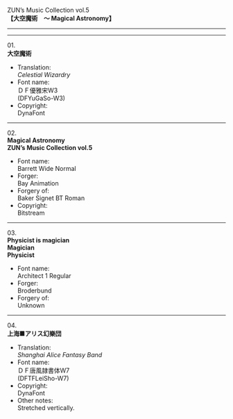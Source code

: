 ZUN’s Music Collection vol.5  
**【大空魔術　～ Magical Astronomy】**

---  
---

01\.  
**大空魔術**
  - Translation:  
*Celestial Wizardry*
  - Font name:  
ＤＦ優雅宋W3  
(DFYuGaSo-W3)
  - Copyright:  
DynaFont

---

02\.  
**Magical Astronomy**  
**ZUN’s Music Collection vol.5**
  - Font name:  
Barrett Wide Normal
  - Forger:  
Bay Animation
  - Forgery of:  
Baker Signet BT Roman
  - Copyright:  
Bitstream

---

03\.  
**Physicist is magician**  
**Magician**  
**Physicist**
  - Font name:  
Architect 1 Regular
  - Forger:  
Broderbund
  - Forgery of:  
Unknown

---

04\.  
**上海■アリス幻樂団**
  - Translation:  
*Shanghai Alice Fantasy Band*
  - Font name:  
ＤＦ唐風隷書体W7  
(DFTFLeiSho-W7)
  - Copyright:  
DynaFont
  - Other notes:  
Stretched vertically.
